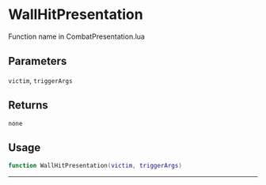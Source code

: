 # WallHitPresentation
Function name in CombatPresentation.lua
## Parameters
`victim`, `triggerArgs`
## Returns
`none`
## Usage
```lua
function WallHitPresentation(victim, triggerArgs)
```
---
